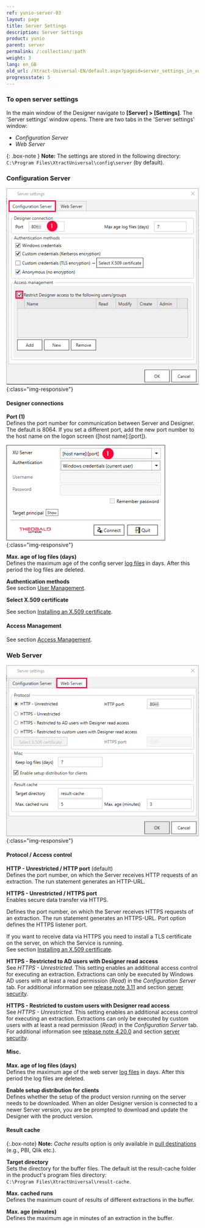 ```yaml
---
ref: yunio-server-03
layout: page
title: Server Settings 
description: Server Settings 
product: yunio
parent: server
permalink: /:collection/:path
weight: 3
lang: en_GB
old_url: /Xtract-Universal-EN/default.aspx?pageid=server_settings_in_xu_3_x
progressstate: 5
---
```


### To open server settings
In the main window of the Designer navigate to **[Server] > [Settings]**. The 'Server settings' window opens. There are two tabs in the 'Server settings' window:
- *Configuration Server*
- *Web Server*


{: .box-note }
**Note:** The settings are stored in the following directory: `C:\Program Files\XtractUniversal\config\server` (by default).


### Configuration Server

![XU3_ServerSettings_config_tab](/img/content/XU3_ServerSettings_config_tab.png){:class="img-responsive"}


#### Designer connections

**Port (1)** <br>
Defines the port number for communication between Server and Designer. The default is 8064. If you set a different port, add the new port number to the host name on the logon screen ([host name]:[port]).

![XU-Designer-Logon](/img/content/xu/xu-designer-logon.png){:class="img-responsive"}

**Max. age of log files (days)** <br>
Defines the maximum age of the config server [log files](../logging/logging-access-via-designer#server-logs-run) in days. After this period the log files are deleted.

**Authentication methods** <br>
See section [User Management](../security/user-management).

**Select X.509 certificate** <br>

See section [Installing an X.509 certificate](../security/install-x.509-Certificate).


#### Access Management
See section [Access Management](../security/access-management).


### Web Server
![XU3_ServerSettings_web_tab](/img/content/XU3_ServerSettings_web_tab.png){:class="img-responsive"} 


#### Protocol / Access control

**HTTP - Unrestricted / HTTP port** (default) <br>
Defines the port number, on which the Server receives HTTP requests of an extraction. The run statement generates an HTTP-URL. 

**HTTPS - Unrestricted / HTTPS port** <br>
Enables secure data transfer via HTTPS.

Defines the port number, on which the Server receives HTTPS requests of an extraction. The run statement generates an HTTPS-URL. Port option defines the HTTPS listener port.

If you want to receive data via HTTPS you need to install a TLS certificate on the server, on which the Service is running. <br>
See section [Installing an X.509 certificate](../security/install-x.509-Certificate). 

**HTTPS - Restricted to AD users with Designer read access** <br>
See *HTTPS - Unrestricted*. This setting enables an additional access control for executing an extraction. Extractions can only be executed by Windows AD users with at least a read permission (*Read*) in the *Configuration Server* tab. For additional information see [release note 3.11](https://kb.theobald-software.com/release-notes/XtractUniversal-3.11.0.html) and section [server security](../security/server-security).  

**HTTPS - Restricted to custom users with Designer read access** <br>
See *HTTPS - Unrestricted*. This setting enables an additional access control for executing an extraction. Extractions can only be executed by custom users with at least a read permission (*Read*) in the *Configuration Server* tab. For additional information see [release note 4.20.0](https://kb.theobald-software.com/release-notes/XtractUniversal-4.20.0.html) and section [server security](../security/server-security). 

#### Misc.

**Max. age of log files (days)** <br>
Defines the maximum age of the web server [log files](../logging/logging-access-via-designer#server-logs-run) in days. After this period the log files are deleted.

**Enable setup distribution for clients** <br>
Defines whether the setup of the product version running on the server needs to be downloaded. When an older Designer version is connected to a newer Server version, you are be prompted to download and update the Designer with the product version. 


#### Result cache

{:.box-note}
**Note:** *Cache results* option is only available in [pull destinations](../destinations#pull-and-push-destinations) (e.g., PBI, Qlik etc.).

**Target directory** <br>
Sets the directory for the buffer files. The default ist the result-cache folder in the product's program files directory: <br>
`C:\Program Files\XtractUniversal\result-cache`.

**Max. cached runs** <br>
Defines the maximum count of results of different extractions in the buffer.

**Max. age (minutes)** <br>
Defines the maximum age in minutes of an extraction in the buffer.


